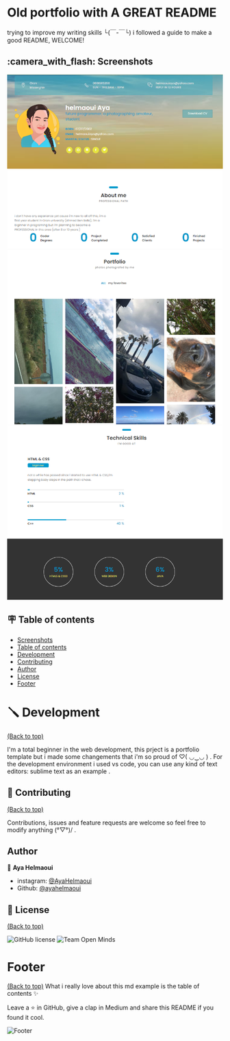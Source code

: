 # Old portfolio with A GREAT README
trying to improve my writing skills └(￣-￣└) i followed a guide to make a good README, WELCOME!

## :camera_with_flash: Screenshots  

<img src="screenshots\prt scr.PNG"/>

<img src="screenshots\prt scr 2.PNG"/>

<img src="screenshots\prt scr 3.PNG"/>

## :placard: Table of contents 

- [Screenshots](#Screenshots)
- [Table of contents](#table-of-contents)
- [Development](#development)
- [Contributing](#Contributing)
- [Author](#Author)
- [License](#license)
- [Footer](#footer)


# :screwdriver: Development
[(Back to top)](#table-of-contents)

I'm a total beginner in the web development, this prject is a portfolio template but i made some changements that i'm so proud of ♡( ◡‿◡ ) .
For the development environment i used vs code, you can use any kind of text editors: sublime text as an example .

## 🤝 Contributing
[(Back to top)](#table-of-contents)

Contributions, issues and feature requests are welcome so feel free to modify anything (°▽°)/ .

## Author

👤 **Aya Helmaoui**

- instagram: [@AyaHelmaoui](https://twitter.com/AyaHelmaoui)
- Github: [@ayahelmaoui](https://github.com/ayahelmaoui)

## 📝 License
[(Back to top)](#table-of-contents)

![GitHub license](https://img.shields.io/github/license/Ayahelmaoui/portfolio.svg)
![Team Open Minds](https://img.shields.io/badge/Members%20of-Team%20Open%20Minds-blue.svg?color=0099CC)


# Footer
[(Back to top)](#table-of-contents)
What i really love about this md example is the table of contents :sparkles: 

Leave a ⭐️ in GitHub, give a clap in Medium and share this README if you found it cool.

![Footer](https://github.com/navendu-pottekkat/awesome-readme/blob/master/fooooooter.png)
